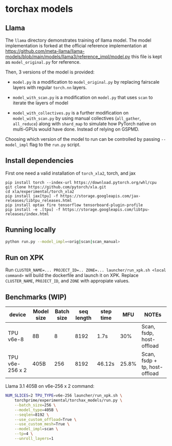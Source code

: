 # torchax models

## Llama

The `llama` directory demonstrates training of llama model. The model
implementation is forked at the official reference implementation at
https://github.com/meta-llama/llama-models/blob/main/models/llama3/reference_impl/model.py
this file is kept as `model_original.py` for reference.

Then, 3 versions of the model is provided: 

* `model.py` is a modification to `model_original.py` by replacing fairscale layers
with regular `torch.nn` layers.

* `model_with_scan.py` is a modification on `model.py` that uses `scan` to iterate
  the layers of model

* `model_with_collectives.py` is a further modification on `model_with_scan.py` by
  using manual collectives (`all_gather`, `all_reduce`) along with `shard_map` to simulate
  how PyTorch native on multi-GPUs would have done. Instead of relying on GSPMD.

Choosing which version of the model to run can be controlled by passing
`--model_impl` flag to the `run.py` script.


## Install dependencies

First one need a valid installation of `torch_xla2`, torch, and jax

```
pip install torch --index-url https://download.pytorch.org/whl/cpu
git clone https://github.com/pytorch/xla.git
cd xla/experimental/torch_xla2
pip install jax[tpu] -f https://storage.googleapis.com/jax-releases/libtpu_releases.html
pip install optax fire tensorflow tensorboard-plugin-profile
pip install -e .[tpu] -f https://storage.googleapis.com/libtpu-releases/index.html
```

## Running locally

```bash
python run.py --model_impl=<orig|scan|scan_manual>
```

## Run on XPK

Run
`CLUSTER_NAME=... PROJECT_ID=.. ZONE=... launcher/run_xpk.sh <local command>`
will build the dockerfile and launch it on XPK.
Replace `CLUSTER_NAME`, `PROJECT_ID`, and `ZONE` with appropiate values.


## Benchmarks (WIP)

|device| Model size | Batch size | seq length | step time | MFU | NOTEs|
|-------| ----- | ----- | ----- | ----- | ----- | ---|
|TPU v6e-8| 8B |        8 |      8192 | 1.7s | 30% | Scan, fsdp, host-offload|
|TPU v6e-256 x 2| 405B | 256 | 8192 | 46.12s | 25.8% | Scan, fsdp + tp, host-offload|

<!-- TODO: support specifying different XLA flags -->

Llama 3.1 405B on v6e-256 x 2 command:

```sh
NUM_SLICES=2 TPU_TYPE=v6e-256 launcher/run_xpk.sh \
    torchprime/experimental/torchax_models/run.py \
    --batch_size=256 \
    --model_type=405B \
    --seqlen=8192 \
    --use_custom_offload=True \
    --use_custom_mesh=True \
    --model_impl=scan \
    --tp=4 \
    --unroll_layers=1
```
